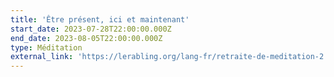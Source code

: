 ```yaml
---
title: 'Être présent, ici et maintenant'
start_date: 2023-07-28T22:00:00.000Z
end_date: 2023-08-05T22:00:00.000Z
type: Méditation
external_link: 'https://lerabling.org/lang-fr/retraite-de-meditation-2'
---
```


